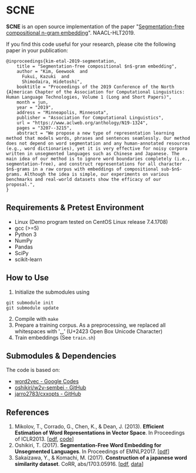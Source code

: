 # SCNE

**SCNE** is an open source implementation of the paper "[Segmentation-free compositional n-gram embedding](https://www.aclweb.org/anthology/N19-1324)". NAACL-HLT2019.

If you find this code useful for your research, please cite the following paper in your publication:

    @inproceedings{kim-etal-2019-segmentation,
        title = "Segmentation-free compositional $n$-gram embedding",
        author = "Kim, Geewook  and
          Fukui, Kazuki  and
          Shimodaira, Hidetoshi",
        booktitle = "Proceedings of the 2019 Conference of the North {A}merican Chapter of the Association for Computational Linguistics: Human Language Technologies, Volume 1 (Long and Short Papers)",
        month = jun,
        year = "2019",
        address = "Minneapolis, Minnesota",
        publisher = "Association for Computational Linguistics",
        url = "https://www.aclweb.org/anthology/N19-1324",
        pages = "3207--3215",
        abstract = "We propose a new type of representation learning method that models words, phrases and sentences seamlessly. Our method does not depend on word segmentation and any human-annotated resources (e.g., word dictionaries), yet it is very effective for noisy corpora written in unsegmented languages such as Chinese and Japanese. The main idea of our method is to ignore word boundaries completely (i.e., segmentation-free), and construct representations for all character $n$-grams in a raw corpus with embeddings of compositional sub-$n$-grams. Although the idea is simple, our experiments on various benchmarks and real-world datasets show the efficacy of our proposal.",
    }

## Requirements & Pretest Environment

- Linux (Demo program tested on CentOS Linux release 7.4.1708)
- gcc (>=5)
- Python 3
- NumPy
- Pandas
- SciPy
- scikit-learn

## How to Use

1. Initialize the submodules using
```
git submodule init
git submodule update
```
2. Compile with `make`
3. Prepare a training corpus. As a preprocessing, we replaced all whitespaces with '␣' (U+2423 Open Box Unicode Character)
4. Train embeddings (See `train.sh`)

## Submodules & Dependencies

The code is based on:

* [word2vec - Google Codes](https://code.google.com/archive/p/word2vec/)
* [oshikiri/w2v-sembei - GitHub](https://github.com/oshikiri/w2v-sembei)
* [jarro2783/cxxopts - GitHub](https://github.com/jarro2783/cxxopts)

## References

1. Mikolov, T., Corrado, G., Chen, K., & Dean, J. (2013). **Efficient Estimation of Word Representations in Vector Space**. In Proceedings of ICLR2013. [[pdf](https://arxiv.org/pdf/1301.3781.pdf), [code](https://code.google.com/archive/p/word2vec/)]
2. Oshikiri, T. (2017). **Segmentation-Free Word Embedding for Unsegmented Languages**. In Proceedings of EMNLP2017. [[pdf](http://aclweb.org/anthology/D17-1081)]
3. Sakaizawa, Y., & Komachi, M. (2017).  **Construction of a japanese word similarity dataset**. CoRR, abs/1703.05916. [[pdf](https://arxiv.org/abs/1703.05916), [data](https://github.com/tmu-nlp/JapaneseWordSimilarityDataset)]
